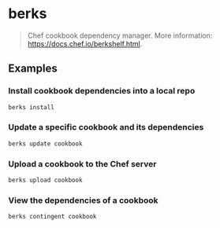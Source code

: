 # berks

> Chef cookbook dependency manager. More information: <https://docs.chef.io/berkshelf.html>.

## Examples

### Install cookbook dependencies into a local repo

```bash
berks install
```

### Update a specific cookbook and its dependencies

```bash
berks update cookbook
```

### Upload a cookbook to the Chef server

```bash
berks upload cookbook
```

### View the dependencies of a cookbook

```bash
berks contingent cookbook
```

